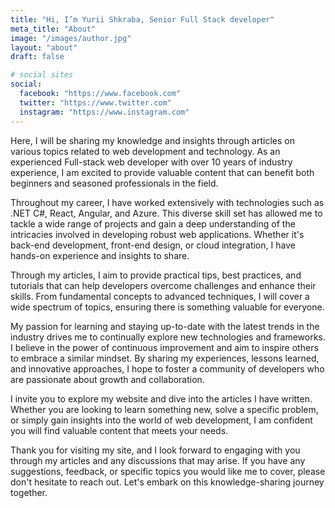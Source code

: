 ```yaml
---
title: "Hi, I’m Yurii Shkraba, Senior Full Stack developer"
meta_title: "About"
image: "/images/author.jpg"
layout: "about"
draft: false

# social sites
social:
  facebook: "https://www.facebook.com"
  twitter: "https://www.twitter.com"
  instagram: "https://www.instagram.com"
---
```


Here, I will be sharing my knowledge and insights through articles on various topics related to web development and technology. As an experienced Full-stack web developer with over 10 years of industry experience, I am excited to provide valuable content that can benefit both beginners and seasoned professionals in the field.

Throughout my career, I have worked extensively with technologies such as .NET C#, React, Angular, and Azure. This diverse skill set has allowed me to tackle a wide range of projects and gain a deep understanding of the intricacies involved in developing robust web applications. Whether it's back-end development, front-end design, or cloud integration, I have hands-on experience and insights to share.

Through my articles, I aim to provide practical tips, best practices, and tutorials that can help developers overcome challenges and enhance their skills. From fundamental concepts to advanced techniques, I will cover a wide spectrum of topics, ensuring there is something valuable for everyone.

My passion for learning and staying up-to-date with the latest trends in the industry drives me to continually explore new technologies and frameworks. I believe in the power of continuous improvement and aim to inspire others to embrace a similar mindset. By sharing my experiences, lessons learned, and innovative approaches, I hope to foster a community of developers who are passionate about growth and collaboration.

I invite you to explore my website and dive into the articles I have written. Whether you are looking to learn something new, solve a specific problem, or simply gain insights into the world of web development, I am confident you will find valuable content that meets your needs.

Thank you for visiting my site, and I look forward to engaging with you through my articles and any discussions that may arise. If you have any suggestions, feedback, or specific topics you would like me to cover, please don't hesitate to reach out. Let's embark on this knowledge-sharing journey together.